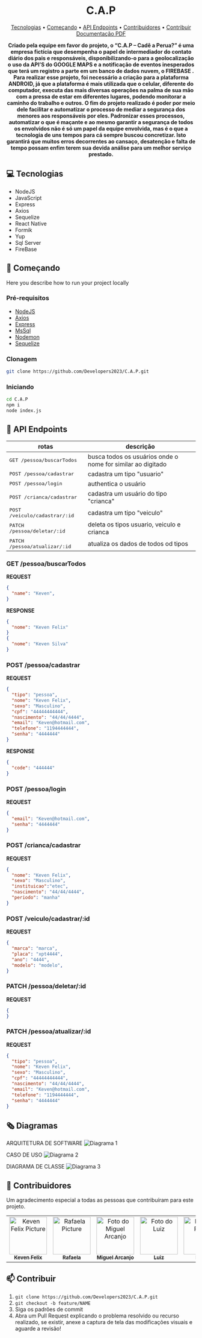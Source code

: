 <h1 align="center" style="font-weight: bold;">C.A.P</h1>

<p align="center">
 <a href="#technologies">Tecnologias</a> • 
 <a href="#started">Começando</a> • 
  <a href="#routes">API Endpoints</a> •
 <a href="#colab">Contribuidores</a> •
 <a href="#contribute">Contribuir</a>
 <a href="./documentacao/CAP-Cadê a perua-Documentação.pdf">Documentação PDF</a>
</p>

<p align="center">
    <b>Criado pela equipe em favor do projeto,  o “C.A.P – Cadê a Perua?” é uma 
empresa fictícia que desempenha o papel de intermediador do contato diário dos 
pais e responsáveis, disponibilizando-o para a geolocalização o uso da API’S do 
GOOGLE MAPS e a notificação de eventos inesperados que terá um registro a 
parte em um banco de dados nuvem, o FIREBASE . 
Para realizar esse projeto, foi necessário a criação para a plataforma ANDROID, 
já que a plataforma é mais utilizada que o celular, diferente do computador, 
executa das mais diversas operações na palma de sua mão com a pressa de 
estar em diferentes lugares, podendo monitorar a caminho do trabalho e outros. 
O fim do projeto realizado é poder por meio dele facilitar e automatizar o 
processo de mediar a segurança dos menores aos responsáveis por eles. 
Padronizar esses processos, automatizar o que é maçante e ao mesmo garantir 
a segurança de todos os envolvidos não é só um papel da equipe envolvida, mas 
é o que a tecnologia de uns tempos para cá sempre buscou concretizar. Isto 
garantirá que muitos erros decorrentes ao cansaço, desatenção e falta de tempo 
possam enfim terem sua devida análise para um melhor serviço prestado.</b>
</p>

<h2 id="technologies">💻 Tecnologias</h2>

- NodeJS
- JavaScript
- Express
- Axios
- Sequelize
- React Native
- Formik
- Yup 
- Sql Server
- FireBase

<h2 id="started">🚀 Começando</h2>

Here you describe how to run your project locally

<h3>Pré-requisitos</h3>

- [NodeJS](https://nodejs.org/dist/v20.13.1/node-v20.13.1.tar.gz)
- [Axios](https://www.npmjs.com/package/axios/v/1.3.4)
- [Express](https://www.npmjs.com/package/express/v/4.18.2)
- [MsSql](https://www.npmjs.com/package/mssql/v/9.1.1)
- [Nodemon](https://www.npmjs.com/package/nodemon/v/2.0.20)
- [Sequelize](https://www.npmjs.com/package/sequelize/v/6.29.3)

<h3>Clonagem</h3>

```bash
git clone https://github.com/Developers2023/C.A.P.git
```

<h3>Iniciando</h3>

```bash
cd C.A.P
npm i
node index.js
```

<h2 id="routes">📍 API Endpoints</h2>

| rotas               | descrição                                          
|----------------------|-----------------------------------------------------
| <kbd>GET /pessoa/buscarTodos</kbd>       | busca todos os usuários onde o nome for similar ao digitado
| <kbd>POST /pessoa/cadastrar</kbd>        | cadastra um tipo "usuario"
| <kbd>POST /pessoa/login</kbd>            | authentica o usuário
| <kbd>POST /crianca/cadastrar</kbd>       | cadastra um usuário do tipo "crianca"
| <kbd>POST /veiculo/cadastrar/:id</kbd>   | cadastra um tipo "veiculo"
| <kbd>PATCH /pessoa/deletar/:id</kbd>     | deleta os tipos usuario, veiculo e crianca
| <kbd>PATCH /pessoa/atualizar/:id</kbd>   | atualiza os dados de todos od tipos


<h3 id="get-auth-detail">GET /pessoa/buscarTodos</h3>

**REQUEST**
```json
{
  "name": "Keven",
}
```

**RESPONSE**
```json
{
  "nome": "Keven Felix"
}
{
  "nome": "Keven Silva"
}
```

<h3 id="post-auth-detail">POST /pessoa/cadastrar</h3>

**REQUEST**
```json
{
  "tipo": "pessoa",
  "nome": "Keven Felix",
  "sexo": "Masculino",
  "cpf": "44444444444",
  "nascimento": "44/44/4444",
  "email": "Keven@hotmail.com",
  "telefone": "1194444444",
  "senha": "4444444"
}
```

**RESPONSE**
```json
{
  "code": "444444"
}
```

<h3 id="post-auth-detail">POST /pessoa/login</h3>

**REQUEST**
```json
{
  "email": "Keven@hotmail.com",
  "senha": "4444444"
}
```

<h3 id="post-auth-detail">POST /crianca/cadastrar</h3>

**REQUEST**
```json
{
  "nome": "Keven Felix",
  "sexo": "Masculino",
  "instituicao":"etec",
  "nascimento": "44/44/4444",
  "periodo": "manha"
}
```

<h3 id="post-auth-detail">POST /veiculo/cadastrar/:id</h3>

**REQUEST**
```json
{
  "marca": "marca",
  "placa": "xpt4444",
  "ano": "4444",
  "modelo": "modelo",
}
```

<h3 id="post-auth-detail">PATCH /pessoa/deletar/:id</h3>

**REQUEST**
```json
{
}
```
<h3 id="post-auth-detail">PATCH /pessoa/atualizar/:id</h3>

**REQUEST**
```json
{
  "tipo": "pessoa",
  "nome": "Keven Felix",
  "sexo": "Masculino",
  "cpf": "44444444444",
  "nascimento": "44/44/4444",
  "email": "Keven@hotmail.com",
  "telefone": "1194444444",
  "senha": "4444444"
}
```

<h2 id="colab">🗞 Diagramas</h2>

ARQUITETURA DE SOFTWARE
<img src="./documentacao/img/ArquiteturaDeSoftware.PNG" alt="Diagrama 1">

CASO DE USO
<img src="./documentacao/img/DiagramaDeCasoDeUso.PNG" alt="Diagrama 2">

DIAGRAMA DE CLASSE
<img src="./documentacao/img/DiagramaDeClasse.PNG" alt="Diagrama 3">

<h2 id="colab">🤝 Contribuidores</h2>

Um agradecimento especial a todas as pessoas que contribuíram para este projeto.

<table>
  <tr>
    <td align="center">
      <a href="#">
        <img src="https://avatars.githubusercontent.com/u/114019476?s=400&u=1e39e9c0aa4d3e05940a718b8090f5eba40dd7eb&v=4" width="100px;" alt="Keven Felix Picture"/><br>
        <sub>
          <b>Keven Felix</b>
        </sub>
      </a>
    </td>
    <td align="center">
      <a href="#">
        <img src="https://avatars.githubusercontent.com/u/135772515?v=4" width="100px;" alt="Rafaela Picture"/><br>
        <sub>
          <b>Rafaela</b>
        </sub>
      </a>
    </td>
    <td align="center">
      <a href="#">
        <img src="https://avatars.githubusercontent.com/u/103754398?v=4" width="100px;" alt="Foto do Miguel Arcanjo"/><br>
        <sub>
          <b>Miguel Arcanjo</b>
        </sub>
      </a>
    </td>
    <td align="center">
      <a href="#">
        <img src="https://avatars.githubusercontent.com/u/102185510?v=4" width="100px;" alt="Foto do Luiz"/><br>
        <sub>
          <b>Luiz</b>
        </sub>
      </a>
    </td>
    <td align="center">
      <a href="#">
        <img src="https://avatars.githubusercontent.com/u/135722451?v=4" width="100px;" alt="Foto do Pedro"/><br>
        <sub>
          <b>Pedro</b>
        </sub>
      </a>
    </td>
    <td align="center">
      <a href="#">
        <img src="https://avatars.githubusercontent.com/u/109253438?v=4" width="100px;" alt="Foto do Sabrina"/><br>
        <sub>
          <b>Sabrina</b>
        </sub>
      </a>
    </td>
  </tr>
</table>

<h2 id="contribute">📫 Contribuir</h2>

1. `git clone https://github.com/Developers2023/C.A.P.git`
2. `git checkout -b feature/NAME`
3. Siga os padrões de commit
4. Abra um Pull Request explicando o problema resolvido ou recurso realizado, se existir, anexe a captura de tela das modificações visuais e aguarde a revisão!
